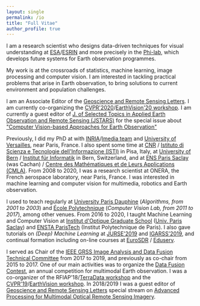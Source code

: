 ```yaml
---
layout: single
permalink: /io
title: "Full Vitae"
author_profile: true
---
```


I am a research scientist who designs data-driven techniques for visual understanding at [ESA](http://www.esa.int/)/[ESRIN](http://www.esa.int/About_Us/ESRIN) and more precisely in the [Phi-lab](http://blogs.esa.int/philab/), which develops future systems for Earth observation programmes.

My work is at the crossroads of statistics, machine learning, image processing and computer vision. I am interested in tackling practical problems that arise in Earth observation, to bring solutions to current environment and population challenges.

I am an Associate Editor of the [Geoscience and Remote Sensing Letters](http://www.grss-ieee.org/publication-category/grsl/). I am currently co-organizing the [CVPR'2020](http://cvpr2020.thecvf.com/)/[EarthVision'20 workshop](https://www.grss-ieee.org/earthvision2020/). I am currently a guest editor of [J. of Selected Topics in Applied Earth Observation and Remote Sensing (JSTARS)](http://www.grss-ieee.org/publication-category/jstars/) for the special issue about ["Computer Vision-based Approaches for Earth Observation"](http://www.grss-ieee.org/wp-content/uploads/2019/08/Call_for_Paper_Computer_Vision.pdf)

Previously, I did my PhD at with [INRIA](https://www.inria.fr/en/)/[Imedia team](https://www.inria.fr/en/teams/imedia) and [University of Versailles](http://www.uvsq.fr), near Paris, France. I also spent some time at [CNR](https://www.cnr.it/en) / [Istituto di Scienza e Tecnologie dell'Informazione (ISTI)](https://www.isti.cnr.it/) in Pisa, Italy, at [University of Bern](https://www.unibe.ch/index_eng.html) / [Institut für Informatik](http://www.inf.unibe.ch/) in Bern, Switzerland, and at [ENS Paris Saclay](https://ens-paris-saclay.fr/en) (was Cachan) / [Centre des Mathématiques et de Leurs Applications (CMLA)](http://cmla.ens-paris-saclay.fr/version-anglaise/). From 2008 to 2020, I was a research scientist at ONERA, the French aerospace laboratory, near Paris, France. I was interested in machine learning and computer vision for multimedia, robotics and Earth observation. 
 
I used to teach regularly at [University Paris Dauphine](https://www.dauphine.fr/en/welcome.html) (_Algorithms, from 2001 to 2003_) and [École Polytechnique](https://www.polytechnique.edu/en) (_Computer Vision Lab, from 2011 to 2017_), among other venues. From 2016 to 2020, I taught Machine Learning and Computer Vision at [Institut d'Optique Graduate School](https://www.institutoptique.fr) ([Univ. Paris Saclay](https://www.universite-paris-saclay.fr/en)) and [ENSTA ParisTech](https://www.ensta-paristech.fr) (Institut Polytechnique de Paris). I also gave tutorials on _(Deep) Machine Learning_ at [JURSE'2019](http://www.jurse2019.org) and [IGARSS'2019](https://igarss2019.org/Tutorials.asp#FD3), and continual formation including on-line courses at [EuroSDR](http://www.eurosdr.net/) / [Eduserv](http://www.eurosdr.net/education/course/eduserv17-2019).


I served as Chair of the [IEEE GRSS Image Analysis and Data Fusion Technical Committee](http://www.grss-ieee.org/community/technical-committees/data-fusion/) from 2017 to 2019, and previously as co-chair from 2015 to 2017. One of our main activities was to organize the [Data Fusion Contest](http://www.grss-ieee.org/community/technical-committees/data-fusion/data-fusion-contest/), an annual competition for multimodal Earth observation. I was a co-organizer of the RFIAP'18/[TerraData workshop](https://sites.google.com/view/terradata2018) and the [CVPR'19](http://cvpr2019.thecvf.com/)/[EarthVision workshop](https://www.grss-ieee.org/earthvision2019/). In 2018/2019 I was a guest editor of [Geoscience and Remote Sensing Letters](http://www.grss-ieee.org/publication-category/grsl/) special stream on [Advanced Processing for Multimodal Optical Remote Sensing Imagery](http://www.grss-ieee.org/letters/special-streams/multimodal-2018/).



